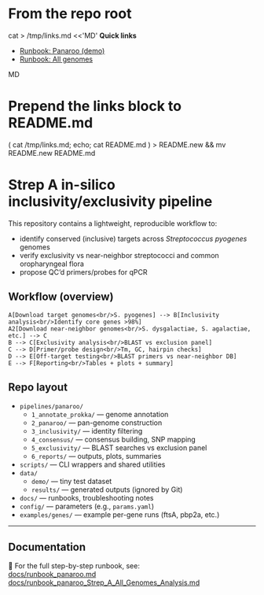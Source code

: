 # From the repo root
cat > /tmp/links.md <<'MD'
**Quick links**
- [Runbook: Panaroo (demo)](docs/runbook_panaroo.md)
- [Runbook: All genomes](docs/runbook_panaroo_Strep_A_All_Genomes_Analysis.md)

MD

# Prepend the links block to README.md
( cat /tmp/links.md; echo; cat README.md ) > README.new && mv README.new README.md

# Strep A in-silico inclusivity/exclusivity pipeline

This repository contains a lightweight, reproducible workflow to:
- identify conserved (inclusive) targets across *Streptococcus pyogenes* genomes
- verify exclusivity vs near-neighbor streptococci and common oropharyngeal flora
- propose QC’d primers/probes for qPCR

## Workflow (overview)

    A[Download target genomes<br/>S. pyogenes] --> B[Inclusivity analysis<br/>Identify core genes >98%]
    A2[Download near-neighbor genomes<br/>S. dysgalactiae, S. agalactiae, etc.] --> C
    B --> C[Exclusivity analysis<br/>BLAST vs exclusion panel]
    C --> D[Primer/probe design<br/>Tm, GC, hairpin checks]
    D --> E[Off-target testing<br/>BLAST primers vs near-neighbor DB]
    E --> F[Reporting<br/>Tables + plots + summary]

## Repo layout

- `pipelines/panaroo/`
  - `1_annotate_prokka/` — genome annotation
  - `2_panaroo/` — pan-genome construction
  - `3_inclusivity/` — identity filtering
  - `4_consensus/` — consensus building, SNP mapping
  - `5_exclusivity/` — BLAST searches vs exclusion panel
  - `6_reports/` — outputs, plots, summaries
- `scripts/` — CLI wrappers and shared utilities
- `data/`
  - `demo/` — tiny test dataset
  - `results/` — generated outputs (ignored by Git)
- `docs/` — runbooks, troubleshooting notes
- `config/` — parameters (e.g., `params.yaml`)
- `examples/genes/` — example per-gene runs (ftsA, pbp2a, etc.)

---

## Documentation

📄 For the full step-by-step runbook, see:  
[docs/runbook_panaroo.md](docs/runbook_panaroo.md)
[docs/runbook_panaroo_Strep_A_All_Genomes_Analysis.md](docsrunbook_panaroo_Strep_A_All_Genomes_Analysis.md)
